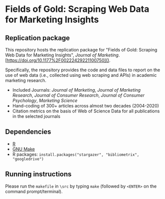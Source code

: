 # Fields of Gold: Scraping Web Data for Marketing Insights
## Replication package

This repository hosts the replication package for "Fields of Gold: Scraping Web Data for Marketing Insights", *Journal of Marketing*. [https://doi.org/10.1177%2F00222429221100750]().

Specifically, the repository provides the code and data files to report on the use of web data (i.e., collected using web scraping and APIs) in academic marketing research.

- Included Journals: *Journal of Marketing*, *Journal of Marketing Research*, *Journal of Consumer Research*, *Journal of Consumer Psychology*, *Marketing Science*
- Hand-coding of 300+ articles across almost two decades (2004-2020)
- Citation metrics on the basis of Web of Science Data for all publications in the selected journals

## Dependencies
- [R](https://tilburgsciencehub.com/get/R)
- [GNU Make](https://tilburgsciencehub.com/get/make)
- R packages:
	`install.packages("stargazer", "bibliometrix", "googledrive")`

## Running instructions

Please run the `makefile` in `\src` by typing `make` (followed by `<ENTER>` on the command prompt/terminal).
